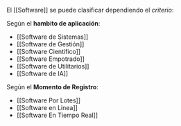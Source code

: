 El [[Software]] se puede clasificar dependiendo el  *criterio*:

Según el **hambito de aplicación**: 

* [[Software de Sistemas]]
* [[Software de Gestión]]
* [[Software Científico]]
* [[Software Empotrado]]
* [[Software de Utilitarios]]
* [[Software de IA]]

Según el **Momento de Registro**: 

* [[Software Por Lotes]]
* [[Software en Linea]]
* [[Software En Tiempo Real]]